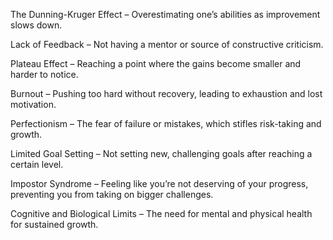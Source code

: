 The Dunning-Kruger Effect – Overestimating one’s abilities as improvement slows down.

Lack of Feedback – Not having a mentor or source of constructive criticism.

Plateau Effect – Reaching a point where the gains become smaller and harder to notice.

Burnout – Pushing too hard without recovery, leading to exhaustion and lost motivation.

Perfectionism – The fear of failure or mistakes, which stifles risk-taking and growth.

Limited Goal Setting – Not setting new, challenging goals after reaching a certain level.

Impostor Syndrome – Feeling like you’re not deserving of your progress, preventing you from taking on bigger challenges.

Cognitive and Biological Limits – The need for mental and physical health for sustained growth.
